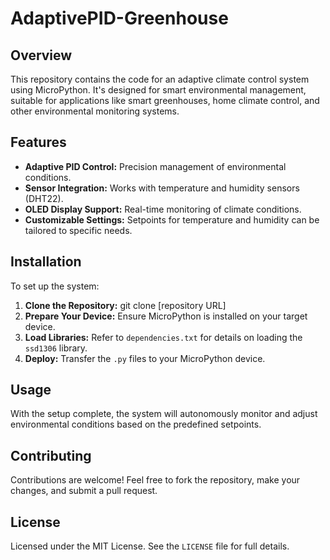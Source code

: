 # AdaptivePID-Greenhouse

## Overview
This repository contains the code for an adaptive climate control system using MicroPython. It's designed for smart environmental management, suitable for applications like smart greenhouses, home climate control, and other environmental monitoring systems.

## Features
- **Adaptive PID Control:** Precision management of environmental conditions.
- **Sensor Integration:** Works with temperature and humidity sensors (DHT22).
- **OLED Display Support:** Real-time monitoring of climate conditions.
- **Customizable Settings:** Setpoints for temperature and humidity can be tailored to specific needs.

## Installation
To set up the system:
1. **Clone the Repository:**
git clone [repository URL]
2. **Prepare Your Device:**
Ensure MicroPython is installed on your target device.
3. **Load Libraries:**
Refer to `dependencies.txt` for details on loading the `ssd1306` library.
4. **Deploy:**
Transfer the `.py` files to your MicroPython device.

## Usage
With the setup complete, the system will autonomously monitor and adjust environmental conditions based on the predefined setpoints.

## Contributing
Contributions are welcome! Feel free to fork the repository, make your changes, and submit a pull request.

## License
Licensed under the MIT License. See the `LICENSE` file for full details.


